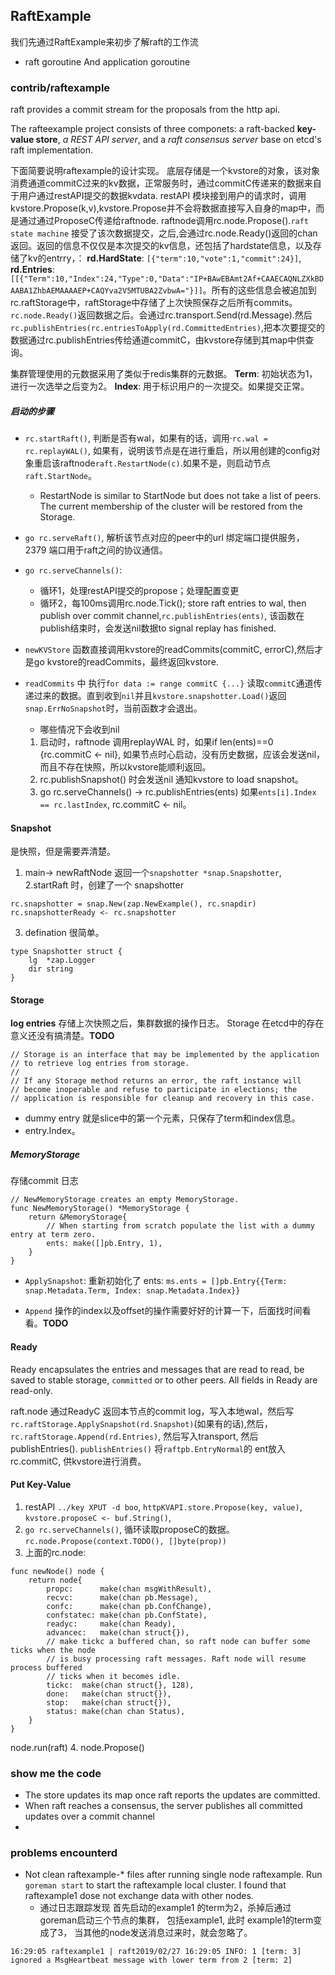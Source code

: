 ## RaftExample
我们先通过RaftExample来初步了解raft的工作流
* raft goroutine And application goroutine

### contrib/raftexample
raft provides a commit stream for the proposals from the http api.

The rafteexample project consists of three componets: a raft-backed **key-value store**, *a REST API server*, and a *raft consensus server* base on etcd's raft implementation.

下面简要说明raftexample的设计实现。
底层存储是一个kvstore的对象，该对象消费通道commitC过来的kv数据，正常服务时，通过commitC传递来的数据来自于用户通过restAPI提交的数据kvdata. restAPI 模块接到用户的请求时，调用kvstore.Propose(k,v),kvstore.Propose并不会将数据直接写入自身的map中，而是通过通过ProposeC传递给raftnode. raftnode调用rc.node.Propose().`raft state machine` 接受了该次数据提交，之后,会通过rc.node.Ready()返回的chan返回。返回的信息不仅仅是本次提交的kv信息，还包括了hardstate信息，以及存储了kv的entrry，：
**rd.HardState**: `[{"term":10,"vote":1,"commit":24}]`, **rd.Entries**:`[[{"Term":10,"Index":24,"Type":0,"Data":"IP+BAwEBAmt2Af+CAAECAQNLZXkBDAABA1ZhbAEMAAAAEP+CAQYva2V5MTUBA2ZvbwA="}]]`。所有的这些信息会被追加到rc.raftStorage中，raftStorage中存储了上次快照保存之后所有commits。`rc.node.Ready()`返回数据之后。会通过rc.transport.Send(rd.Message).然后`rc.publishEntries(rc.entriesToApply(rd.CommittedEntries)`,把本次要提交的数据通过rc.publishEntries传给通道commitC，由kvstore存储到其map中供查询。

集群管理使用的元数据采用了类似于redis集群的元数据。
**Term**: 
初始状态为1，进行一次选举之后变为2。
**Index**:
用于标识用户的一次提交。如果提交正常。

##### 启动的步骤

* `rc.startRaft()`, 判断是否有wal，如果有的话，调用·`rc.wal = rc.replayWAL()`, 如果有，说明该节点是在进行重启，所以用创建的config对象重启该raftnode`raft.RestartNode(c)`.如果不是，则启动节点`raft.StartNode`。
    * RestartNode is similar to StartNode but does not take a list of peers. The current membership of the cluster will be restored from the Storage.
* `go rc.serveRaft()`, 解析该节点对应的peer中的url 绑定端口提供服务，2379 端口用于raft之间的协议通信。
* `go rc.serveChannels()`: 
    * 循环1，处理restAPI提交的propose；处理配置变更
    * 循环2，每100ms调用rc.node.Tick(); store raft entries to wal, then publish over commit channel,`rc.publishEntries(ents)`, 该函数在publish结束时，会发送nil数据to signal replay has finished.

* `newKVStore` 函数直接调用kvstore的readCommits(commitC, errorC),然后才是go kvstore的readCommits，最终返回kvstore.
* `readCommits` 中 执行`for data := range commitC {...}` 读取`commitC`通道传递过来的数据。直到收到`nil`并且`kvstore.snapshotter.Load()`返回`snap.ErrNoSnapshot`时，当前函数才会退出。
    * 哪些情况下会收到nil
    1. 启动时，raftnode 调用replayWAL 时，如果if len(ents)==0 {rc.commitC <- nil}, 如果节点时心启动，没有历史数据，应该会发送nil，而且不存在快照，所以kvstore能顺利返回。
    2. rc.publishSnapshot() 时会发送nil 通知kvstore to load snapshot。
    3. go rc.serveChannels() -> rc.publishEntries(ents) 如果`ents[i].Index == rc.lastIndex`, rc.commitC <- nil。

#### Snapshot
是快照，但是需要弄清楚。
1. main-> newRaftNode 返回一个`snapshotter *snap.Snapshotter`,
2.startRaft 时，创建了一个 snapshotter
```
rc.snapshotter = snap.New(zap.NewExample(), rc.snapdir)
rc.snapshotterReady <- rc.snapshotter
```
3. defination 很简单。
```
type Snapshotter struct {
	lg  *zap.Logger
	dir string
}
```

#### Storage
**log entries** 存储上次快照之后，集群数据的操作日志。
Storage 在etcd中的存在意义还没有搞清楚。**TODO**
```
// Storage is an interface that may be implemented by the application
// to retrieve log entries from storage.
//
// If any Storage method returns an error, the raft instance will
// become inoperable and refuse to participate in elections; the
// application is responsible for cleanup and recovery in this case.
```
* dummy entry 就是slice中的第一个元素，只保存了term和index信息。
* entry.Index。

##### MemoryStorage
存储commit 日志

```
// NewMemoryStorage creates an empty MemoryStorage.
func NewMemoryStorage() *MemoryStorage {
	return &MemoryStorage{
		// When starting from scratch populate the list with a dummy entry at term zero.
		ents: make([]pb.Entry, 1),
	}
}
```
* `ApplySnapshot`: 重新初始化了 ents: `ms.ents = []pb.Entry{{Term: snap.Metadata.Term, Index: snap.Metadata.Index}}`

* `Append` 操作的index以及offset的操作需要好好的计算一下，后面找时间看看。**TODO**

#### Ready
Ready encapsulates the entries and messages that are read to read, be saved to stable storage, `committed` or to other peers. All fields in Ready are read-only.

raft.node 通过ReadyC 返回本节点的commit log，写入本地wal，然后写`rc.raftStorage.ApplySnapshot(rd.Snapshot)`(如果有的话),然后，`rc.raftStorage.Append(rd.Entries)`, 然后写入transport, 然后publishEntries(). 
`publishEntries()` 将`raftpb.EntryNormal`的 ent放入rc.commitC, 供kvstore进行消费。


#### Put Key-Value
1. restAPI `../key XPUT -d boo`, `httpKVAPI.store.Propose(key, value)`, `kvstore.proposeC <- buf.String()`, 
2. `go rc.serveChannels()`, 循环读取proposeC的数据。`rc.node.Propose(context.TODO(), []byte(prop))`
3. 上面的rc.node: 
```
func newNode() node {
	return node{
		propc:      make(chan msgWithResult),
		recvc:      make(chan pb.Message),
		confc:      make(chan pb.ConfChange),
		confstatec: make(chan pb.ConfState),
		readyc:     make(chan Ready),
		advancec:   make(chan struct{}),
		// make tickc a buffered chan, so raft node can buffer some ticks when the node
		// is busy processing raft messages. Raft node will resume process buffered
		// ticks when it becomes idle.
		tickc:  make(chan struct{}, 128),
		done:   make(chan struct{}),
		stop:   make(chan struct{}),
		status: make(chan chan Status),
	}
}
```
node.run(raft)
4. node.Propose()


### show me the code
*  The store updates its map once raft reports the updates are committed.
*  When raft reaches a consensus, the server publishes all committed updates over a commit channel
*  

### problems encounterd
* Not clean raftexample-* files after running single node raftexample. Run `goreman start` to start the raftexample local cluster. I found that raftexample1 dose not exchange data with other nodes.
    * 通过日志跟踪发现 首先启动的example1 的term为2，杀掉后通过goreman启动三个节点的集群， 包括example1, 此时 example1的term变成了3， 当其他的node发送消息过来时，就会忽略了。
```
16:29:05 raftexample1 | raft2019/02/27 16:29:05 INFO: 1 [term: 3] ignored a MsgHeartbeat message with lower term from 2 [term: 2]
```
